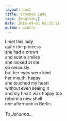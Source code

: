 ```yaml
---
layout: post
title: Crowned Lady
tags: [english,]
date: 2018-09-01 08:33:11
author: pietro
---
```

I met this lady<br/>quite the princess<br/>she had a crown<br/>and subtle smiles<br/>she looked at me<br/>so seriously<br/>but her eyes were kind<br/>her mouth, happy<br/>she touched my heart<br/>without even seeing it<br/>and my heart was happy too<br/>reborn a new shell<br/>one afternoon in Berlin.<br/><br/><em>To Johanna...</em>
